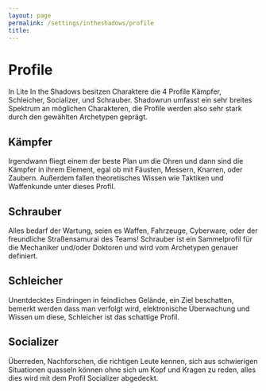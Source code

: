 ```yaml
---
layout: page
permalink: /settings/intheshadows/profile
title: 
---
```


# Profile

In Lite In the Shadows besitzen Charaktere die 4 Profile Kämpfer, Schleicher, Socializer, und Schrauber. Shadowrun umfasst ein sehr breites Spektrum an möglichen Charakteren, die Profile werden also sehr stark durch den gewählten Archetypen geprägt.

## Kämpfer

Irgendwann fliegt einem der beste Plan um die Ohren und dann sind die Kämpfer in ihrem Element, egal ob mit Fäusten, Messern, Knarren, oder Zaubern. Außerdem fallen theoretisches Wissen wie Taktiken und Waffenkunde unter dieses Profil.

## Schrauber

Alles bedarf der Wartung, seien es Waffen, Fahrzeuge, Cyberware, oder der freundliche Straßensamurai des Teams! Schrauber ist ein Sammelprofil für die Mechaniker und/oder Doktoren und wird vom Archetypen genauer definiert.

## Schleicher

Unentdecktes Eindringen in feindliches Gelände, ein Ziel beschatten, bemerkt werden dass man verfolgt wird, elektronische Überwachung und Wissen um diese, Schleicher ist das schattige Profil.

## Socializer

Überreden, Nachforschen, die richtigen Leute kennen, sich aus schwierigen Situationen quasseln können ohne sich um Kopf und Kragen zu reden, alles dies wird mit dem Profil Socializer abgedeckt.

